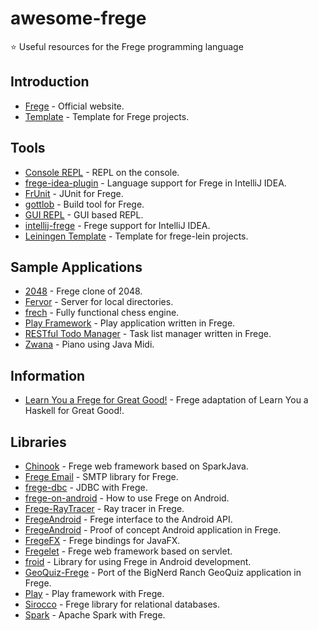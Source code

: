 # awesome-frege

:star: Useful resources for the Frege programming language

## Introduction

- [Frege](https://github.com/Frege/frege) - Official website.
- [Template](https://github.com/tfausak/fregexample) - Template for Frege projects.

## Tools

- [Console REPL](https://github.com/Frege/frege-repl) - REPL on the console.
- [frege-idea-plugin](https://github.com/Dierk/frege-idea-plugin) - Language support for Frege in IntelliJ IDEA.
- [FrUnit](https://github.com/melrief/FrUnit) - JUnit for Frege.
- [gottlob](https://github.com/mchav/gottlob) - Build tool for Frege.
- [GUI REPL](https://github.com/Dierk/frepl-gui) - GUI based REPL.
- [intellij-frege](https://github.com/carymrobbins/intellij-frege) - Frege support for IntelliJ IDEA.
- [Leiningen Template](https://github.com/Frege/frege-lein-template) - Template for frege-lein projects.

## Sample Applications

- [2048](https://github.com/tfausak/fr2048) - Frege clone of 2048.
- [Fervor](https://github.com/mchav/fervor) - Server for local directories.
- [frech](https://github.com/Ingo60/frech) - Fully functional chess engine.
- [Play Framework](https://github.com/mmhelloworld/hello-play-frege) - Play application written in Frege.
- [RESTful Todo Manager](https://github.com/y-taka-23/restful-todo) - Task list manager written in Frege.
- [Zwana](https://github.com/mchav/Zwana) - Piano using Java Midi.

## Information

- [Learn You a Frege for Great Good!](https://github.com/y-taka-23/learn-you-a-frege) - Frege adaptation of Learn You a Haskell for Great Good!.

## Libraries

- [Chinook](https://github.com/fregelab/chinook) - Frege web framework based on SparkJava.
- [Frege Email](https://github.com/y-taka-23/frege-email) - SMTP library for Frege.
- [frege-dbc](https://github.com/DellCliff/frege-dbc) - JDBC with Frege.
- [frege-on-android](https://github.com/ppelleti/frege-on-android) - How to use Frege on Android.
- [Frege-RayTracer](https://github.com/mchav/Frege-RayTracer) - Ray tracer in Frege.
- [FregeAndroid](https://github.com/trilogysci/FregeAndroid) - Frege interface to the Android API.
- [FregeAndroid](https://github.com/mchav/FregeAndroid) - Proof of concept Android application in Frege.
- [FregeFX](https://github.com/Frege/FregeFX) - Frege bindings for JavaFX.
- [Fregelet](https://github.com/mmhelloworld/fregelet) - Frege web framework based on servlet.
- [froid](https://github.com/mchav/froid) - Library for using Frege in Android development.
- [GeoQuiz-Frege](https://github.com/mchav/GeoQuiz-Frege) - Port of the BigNerd Ranch GeoQuiz application in Frege.
- [Play](https://github.com/mmhelloworld/hello-play-frege) - Play framework with Frege.
- [Sirocco](https://github.com/fregelab/sirocco) - Frege library for relational databases.
- [Spark](https://github.com/sw1sh/frege-spark) - Apache Spark with Frege.

